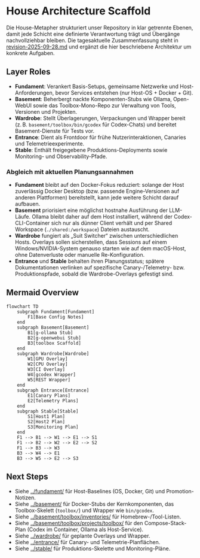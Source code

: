 # House Architecture Scaffold

Die House-Metapher strukturiert unser Repository in klar getrennte Ebenen, damit jede Schicht eine definierte Verantwortung trägt und Übergänge nachvollziehbar bleiben.
Die tagesaktuelle Zusammenfassung steht in [revision-2025-09-28.md](revision-2025-09-28.md) und ergänzt die hier beschriebene Architektur um konkrete Aufgaben.


## Layer Roles
- **Fundament**: Verankert Basis-Setups, gemeinsame Netzwerke und Host-Anforderungen, bevor Services entstehen (nur Host-OS + Docker + Git).
- **Basement**: Beherbergt nackte Komponenten-Stubs wie Ollama, Open-WebUI sowie das Toolbox-Mono-Repo zur Verwaltung von Tools, Versionen und Projekten.
- **Wardrobe**: Stellt Überlagerungen, Verpackungen und Wrapper bereit (z. B. `basement/toolbox/bin/gcodex` für Codex-Chats) und bereitet Basement-Dienste für Tests vor.
- **Entrance**: Dient als Frontdoor für frühe Nutzerinteraktionen, Canaries und Telemetrieexperimente.
- **Stable**: Enthält freigegebene Produktions-Deployments sowie Monitoring- und Observability-Pfade.

### Abgleich mit aktuellen Planungsannahmen
- **Fundament** bleibt auf den Docker-Fokus reduziert: solange der Host zuverlässig Docker Desktop (bzw. passende Engine-Versionen auf anderen Plattformen) bereitstellt, kann jede weitere Schicht darauf aufbauen.
- **Basement** priorisiert eine möglichst hostnahe Ausführung der LLM-Läufe. Ollama bleibt daher auf dem Host installiert, während der Codex-CLI-Container sich nur als dünner Client verhält und per Shared Workspace (`./shared:/workspace`) Dateien austauscht.
- **Wardrobe** fungiert als „Suit Switcher“ zwischen unterschiedlichen Hosts. Overlays sollen sicherstellen, dass Sessions auf einem Windows/NVIDIA-System genauso starten wie auf dem macOS-Host, ohne Datenverluste oder manuelle Re-Konfiguration.
- **Entrance** und **Stable** behalten ihren Planungsstatus; spätere Dokumentationen verlinken auf spezifische Canary-/Telemetry- bzw. Produktionspfade, sobald die Wardrobe-Overlays gefestigt sind.

## Mermaid Overview
```mermaid
flowchart TD
    subgraph Fundament[Fundament]
        F1[Base Config Notes]
    end
    subgraph Basement[Basement]
        B1[g-ollama Stub]
        B2[g-openwebui Stub]
        B3[toolbox Scaffold]
    end
    subgraph Wardrobe[Wardrobe]
        W1[GPU Overlay]
        W2[CPU Overlay]
        W3[CI Overlay]
        W4[gcodex Wrapper]
        W5[REST Wrapper]
    end
    subgraph Entrance[Entrance]
        E1[Canary Plans]
        E2[Telemetry Plans]
    end
    subgraph Stable[Stable]
        S1[Host1 Plan]
        S2[Host2 Plan]
        S3[Monitoring Plan]
    end
    F1 --> B1 --> W1 --> E1 --> S1
    F1 --> B2 --> W2 --> E2 --> S2
    F1 --> B3 --> W3
    B3 --> W4 --> E1
    B3 --> W5 --> E2 --> S3
```

## Next Steps
- Siehe [../fundament/](../fundament/) für Host-Baselines (OS, Docker, Git) und Promotion-Notizen.
- Siehe [../basement/](../basement/) für Docker-Stubs der Kernkomponenten, das Toolbox-Skelett (`toolbox/`) und Wrapper wie `bin/gcodex`.
- Siehe [../basement/toolbox/inventories/](../basement/toolbox/inventories/) für Homebrew-/Tool-Listen.
- Siehe [../basement/toolbox/projects/toolbox/](../basement/toolbox/projects/toolbox/) für den Compose-Stack-Plan (Codex im Container, Ollama als Host-Service).
- Siehe [../wardrobe/](../wardrobe/) für geplante Overlays und Wrapper.
- Siehe [../entrance/](../entrance/) für Canary- und Telemetrie-Planflächen.
- Siehe [../stable/](../stable/) für Produktions-Skelette und Monitoring-Pläne.
